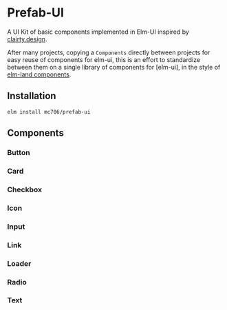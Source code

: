# Prefab-UI

A UI Kit of basic components implemented in Elm-UI inspired by [clairty.design](https://clarity.design/).

After many projects, copying a `Components` directly between projects for easy reuse of components for elm-ui, 
this is an effort to standardize between them on a single library of components for [elm-ui], in the style of [elm-land components]().


## Installation

``` 
elm install mc706/prefab-ui
```

## Components

### Button

### Card

### Checkbox

### Icon

### Input

### Link

### Loader

### Radio

### Text
